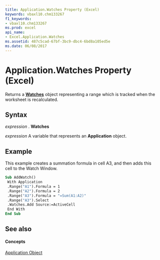 ```yaml
---
title: Application.Watches Property (Excel)
keywords: vbaxl10.chm133267
f1_keywords:
- vbaxl10.chm133267
ms.prod: excel
api_name:
- Excel.Application.Watches
ms.assetid: 487c5cad-67bf-3bc9-dbc4-6bd8a105ed5e
ms.date: 06/08/2017
---
```



# Application.Watches Property (Excel)

Returns a  **[Watches](watches-object-excel.md)** object representing a range which is tracked when the worksheet is recalculated.


## Syntax

 _expression_ . **Watches**

 _expression_ A variable that represents an **Application** object.


## Example

This example creates a summation formula in cell A3, and then adds this cell to the Watch Window.


```vb
Sub AddWatch() 
 With Application 
 .Range("A1").Formula = 1 
 .Range("A2").Formula = 2 
 .Range("A3").Formula = "=Sum(A1:A2)" 
 .Range("A3").Select 
 .Watches.Add Source:=ActiveCell 
 End With 
End Sub
```


## See also


#### Concepts


[Application Object](application-object-excel.md)


